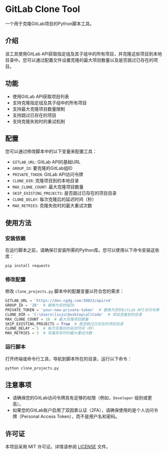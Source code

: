 
# GitLab Clone Tool

一个用于克隆GitLab项目的Python脚本工具。

## 介绍

该工具使用GitLab API获取指定组及其子组中的所有项目，并克隆这些项目到本地目录中。您可以通过配置文件设置克隆的最大项目数量以及是否跳过已存在的项目。

## 功能

- 使用GitLab API获取项目列表
- 支持克隆指定组及其子组中的所有项目
- 支持最大克隆项目数量限制
- 支持跳过已存在的项目
- 支持克隆失败时的重试机制

## 配置

您可以通过修改脚本中的以下变量来配置工具：

- `GITLAB_URL`: GitLab API的基础URL
- `GROUP_ID`: 要克隆的GitLab组ID
- `PRIVATE_TOKEN`: GitLab API访问令牌
- `CLONE_DIR`: 克隆项目到的本地目录
- `MAX_CLONE_COUNT`: 最大克隆项目数量
- `SKIP_EXISTING_PROJECTS`: 是否跳过已存在的项目目录
- `CLONE_DELAY`: 每次克隆后的延迟时间（秒）
- `MAX_RETRIES`: 克隆失败时的最大重试次数

## 使用方法

### 安装依赖

在运行脚本之前，请确保已安装所需的Python库。您可以使用以下命令安装这些库：

```sh
pip install requests
```

### 修改配置

修改 `clone_projects.py` 脚本中的配置变量以符合您的需求：

```python
GITLAB_URL = 'https://dev.cgdg.com:50023/api/v4'
GROUP_ID = '28'  # 替换为您的组ID
PRIVATE_TOKEN = 'your-new-private-token'  # 替换为您的GitLab API访问令牌
CLONE_DIR = 'C:\Users\liuju\Desktop\allCode'  # 项目克隆到的目录
MAX_CLONE_COUNT = 10  # 最大克隆项目数量
SKIP_EXISTING_PROJECTS = True  # 是否跳过已存在的项目目录
CLONE_DELAY = 5  # 每次克隆后的延迟时间（秒）
MAX_RETRIES = 3  # 克隆失败时的最大重试次数
```

### 运行脚本

打开终端或命令行工具，导航到脚本所在的目录，运行以下命令：

```sh
python clone_projects.py
```

## 注意事项

- 请确保您的GitLab访问令牌具有足够的权限（例如，`Developer` 级别或更高）。
- 如果您的GitLab账户启用了双因素认证（2FA），请确保使用的是个人访问令牌（Personal Access Token），而不是用户名和密码。

## 许可证

本项目采用 MIT 许可证。详情请参阅 [LICENSE](LICENSE) 文件。
